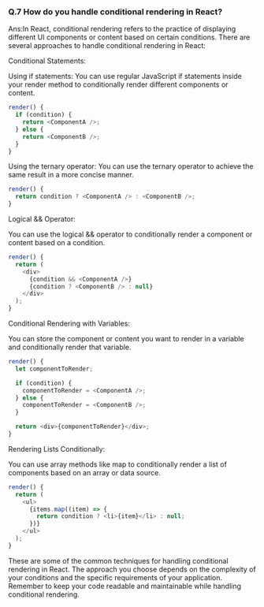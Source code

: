 ### Q.7 How do you handle conditional rendering in React?
Ans:In React, conditional rendering refers to the practice of displaying different UI components or content based on certain conditions. There are several approaches to handle conditional rendering in React:

Conditional Statements:

Using if statements: You can use regular JavaScript if statements inside your render method to conditionally render different components or content.
```JavaScript
render() {
  if (condition) {
    return <ComponentA />;
  } else {
    return <ComponentB />;
  }
}
```
Using the ternary operator: You can use the ternary operator to achieve the same result in a more concise manner.
```JavaScript
render() {
  return condition ? <ComponentA /> : <ComponentB />;
}
```
Logical && Operator:

You can use the logical && operator to conditionally render a component or content based on a condition.
```JavaScript
render() {
  return (
    <div>
      {condition && <ComponentA />}
      {condition ? <ComponentB /> : null}
    </div>
  );
}
```
Conditional Rendering with Variables:

You can store the component or content you want to render in a variable and conditionally render that variable.
```JavaScript
render() {
  let componentToRender;

  if (condition) {
    componentToRender = <ComponentA />;
  } else {
    componentToRender = <ComponentB />;
  }

  return <div>{componentToRender}</div>;
}
```
Rendering Lists Conditionally:

You can use array methods like map to conditionally render a list of components based on an array or data source.
```JavaScript
render() {
  return (
    <ul>
      {items.map((item) => {
        return condition ? <li>{item}</li> : null;
      })}
    </ul>
  );
}
```
These are some of the common techniques for handling conditional rendering in React. The approach you choose depends on the complexity of your conditions and the specific requirements of your application. Remember to keep your code readable and maintainable while handling conditional rendering.






